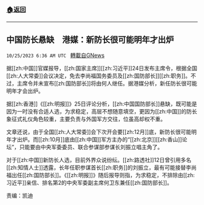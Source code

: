 ###  [:house:返回](README.md)
---


## 中国防长悬缺　港媒：新防长很可能明年才出炉
`10/25/2023 6:36 AM UTC ` [轉載自GNews](https://gnews.org/articles/1879659)

据[[zh:中国]]官媒报导，[[zh:国家主席]][[zh:习近平]]24日发布主席令，根据全国[[zh:人大常委]]会议决定，免去李尚福国务委员及[[zh:国防部长]][[zh:职务]]。不过，主席令并未宣布[[zh:国防部长]]将由何人继任。据港媒分析，新任防长很可能明年才会出炉。

据[[zh:香港]]《[[zh:明报]]》25日评论分析，[[zh:中国国防部长]]悬缺，既可能是因为一时没有合适人选，为求稳定，高层不想随意填空，更因为[[zh:中国]]的防长象征式礼仪角色较重，主要负责与外国军方交往，位虽高却权不重。

文章还说，由于全国[[zh:人大常委]]会下次开会要[[zh:12月]]底，新防长很可能明年才出炉。而[[zh:10月]]底由[[zh:中国]]军方主办的“[[zh:北京]][[zh:香山]]论坛”，只能要由中央军委委员、联合参谋部参谋长刘振立唱主角了。

对于[[zh:中国]]新防长人选，目前外界众说纷纭。[[zh:路透社]]12日曾引用多名[[zh:知情人士]]透露，长年任职参谋首长[[zh:职务]]的刘振立，最有可能接替李尚福出任[[zh:国防部长]]。《[[zh:明报]]》随后报导则指，为求稳定，不排除由[[zh:习近平]]亲信、排名第2的中央军委副主席何卫东兼任[[zh:国防部长]]。

责编：凯迪
